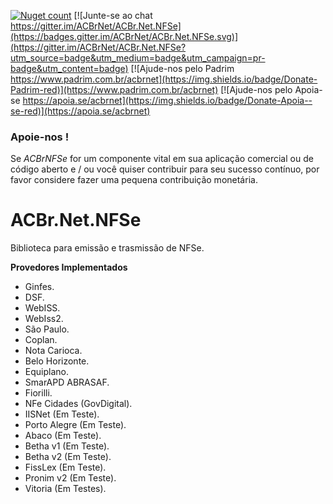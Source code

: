 [![Nuget count](http://img.shields.io/nuget/v/ACBr.Net.NFSe.svg)](https://www.nuget.org/packages/ACBr.Net.NFSe/)
[![Junte-se ao chat https://gitter.im/ACBrNet/ACBr.Net.NFSe](https://badges.gitter.im/ACBrNet/ACBr.Net.NFSe.svg)](https://gitter.im/ACBrNet/ACBr.Net.NFSe?utm_source=badge&utm_medium=badge&utm_campaign=pr-badge&utm_content=badge)
[![Ajude-nos pelo Padrim https://www.padrim.com.br/acbrnet](https://img.shields.io/badge/Donate-Padrim-red)](https://www.padrim.com.br/acbrnet)
[![Ajude-nos pelo Apoia-se https://apoia.se/acbrnet](https://img.shields.io/badge/Donate-Apoia--se-red)](https://apoia.se/acbrnet)

### Apoie-nos !
Se *ACBrNFSe* for um componente vital em sua aplicação comercial ou de código aberto e / ou você quiser contribuir para seu sucesso contínuo, por favor considere fazer uma pequena contribuição monetária.

# ACBr.Net.NFSe

Biblioteca para emissão e trasmissão de NFSe.

**Provedores Implementados**
- Ginfes.
- DSF.
- WebISS.
- WebIss2.
- São Paulo.
- Coplan.
- Nota Carioca.
- Belo Horizonte.
- Equiplano.
- SmarAPD ABRASAF.
- Fiorilli.
- NFe Cidades (GovDigital).
- IISNet (Em Teste).
- Porto Alegre (Em Teste).
- Abaco (Em Teste).
- Betha v1 (Em Teste).
- Betha v2 (Em Teste).
- FissLex (Em Teste).
- Pronim v2 (Em Teste).
- Vitoria (Em Testes).
